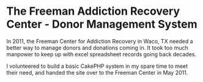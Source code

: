 # The Freeman Addiction Recovery Center - Donor Management System

In 2011, the Freeman Center for Addiction Recovery in Waco, TX needed a better way to manage donors and donations coming in. It took too much manpower to keep up with excel spreadsheet records going back decades. 

I volunteered to build a basic CakePHP system in my spare time to meet their need, and handed the site over to the Freeman Center in May 2011.

